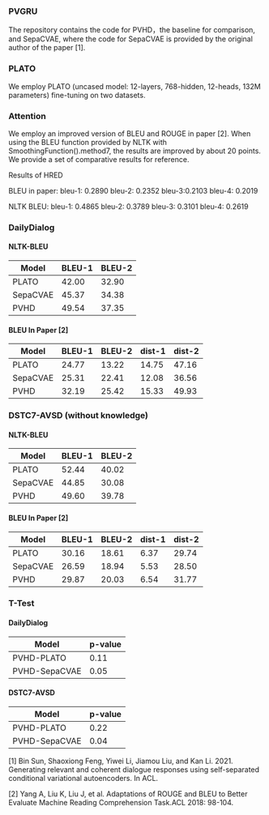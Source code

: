 ### PVGRU

The repository contains the code for PVHD，the baseline for comparison, and SepaCVAE, where the code for SepaCVAE is provided by the original author of the paper [1].

### PLATO

We employ PLATO (uncased model: 12-layers, 768-hidden, 12-heads, 132M parameters) fine-tuning on two datasets.



### Attention

We employ an improved version of BLEU and ROUGE  in paper [2]. When using the BLEU function provided by NLTK with SmoothingFunction().method7, the results are improved by about 20 points. We provide a set of comparative results for reference.

Results of HRED

BLEU in paper: bleu-1: 0.2890 bleu-2: 0.2352 bleu-3:0.2103 bleu-4: 0.2019

NLTK BLEU: bleu-1: 0.4865 bleu-2: 0.3789 bleu-3: 0.3101 bleu-4: 0.2619

### DailyDialog

#### NLTK-BLEU  

| Model      | BLEU-1 |BLEU-2 |
| ----------- | ----------- |----------- |
| PLATO      | 42.00       |32.90       |
| SepaCVAE   | 45.37       |34.38      |
|PVHD       | 49.54       |37.35       |


#### BLEU In Paper [2]  

| Model      | BLEU-1 |BLEU-2 |dist-1 | dist-2|
| ----------- | ----------- |----------- |----------- |----------- |
| PLATO      | 24.77       |13.22       |14.75 |47.16 |
| SepaCVAE   | 25.31       |22.41       |12.08 |36.56 |
|PVHD       | 32.19       |25.42       |15.33 |49.93 |


### DSTC7-AVSD (without knowledge)

#### NLTK-BLEU  

| Model      | BLEU-1 |BLEU-2 |
| ----------- | ----------- |----------- |
| PLATO      | 52.44       |40.02       |
| SepaCVAE   | 44.85       |30.08       |
|PVHD       | 49.60       |39.78       |

#### BLEU In Paper [2]  

| Model      | BLEU-1 |BLEU-2 |dist-1 | dist-2|
| ----------- | ----------- |----------- |----------- |----------- |
| PLATO      | 30.16       |18.61       |6.37 |29.74 |
| SepaCVAE   | 26.59       |18.94       |5.53 |28.50 |
|PVHD       | 29.87       |20.03       |6.54 |31.77 |


### T-Test

#### DailyDialog  

| Model | p-value |
| ----------- | ----------- |
| PVHD-PLATO|0.11|
|PVHD-SepaCVAE|0.05|

#### DSTC7-AVSD  

| Model | p-value |
| ----------- | ----------- |
| PVHD-PLATO|0.22|
|PVHD-SepaCVAE|0.04|

[1] Bin Sun, Shaoxiong Feng, Yiwei Li, Jiamou Liu, and Kan Li. 2021. Generating relevant and coherent dialogue responses using self-separated conditional variational autoencoders. In ACL.

[2] Yang A, Liu K, Liu J, et al. Adaptations of ROUGE and BLEU to Better Evaluate Machine Reading Comprehension Task.ACL 2018: 98-104.
